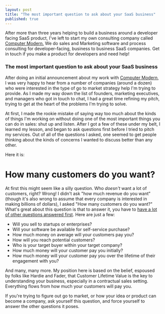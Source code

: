 ```yaml
---
layout: post
title: "The most important question to ask about your SaaS business"
published: true
---
```


<div id="cta">After more than three years helping to build a business around a developer facing SaaS product, I've left to start my own consulting company called <a href="http://computermodern.io">Computer Modern.</a> We do sales and Marketing software and process consulting for <span class="highlight">developer-facing, business to business SaaS companies</span>. Get in touch if you make a product for developers and need help!</div>

### The most important question to ask about your SaaS business

After doing an initial announcement about my work with <a href="http://computermodern.io">Computer Modern</a>, I was very happy to hear from a number of companies (around a dozen) who were interested in the type of go to market strategy help I'm trying to provide. As I made my way down the list of founders, marketing executives, and managers who got in touch to chat, I had a great time refining my pitch, trying to get at the heart of the problems I'm trying to solve.

At first, I made the rookie mistake of saying way too much about the kinds of things I'm working on without doing one of the most important things you can do in sales: shut up and listen. After I got a few of these under my belt, I learned my lesson, and began to ask questions first before I tried to pitch my services. Out of all of the questions I asked, one seemed to get people thinking about the kinds of concerns I wanted to discuss better than any other.

Here it is:

# How many customers do you want?

At first this might seem like a silly question. Who *doesn't* want a lot of customers, right? Wrong! I didn't ask "how much revenue do you want" (though it's also wrong to assume that every company is interested in making billions of dollars), I asked "How many customers do you want?" What's great about this question is that to answer it, you have to <a href="http://michaelrbernste.in/2016/10/18/how-to-sell-saas.html">have a lot of other questions answered first</a>. Here are just a few:

* Will you sell to startups or enterprises?
* Will your software be available for self-service purchase?
* How much money on average will your customers pay you?
* How will you reach potential customers?
* Who is your target buyer within your target company?
* How much money will your customer pay you initially?
* How much money will your customer pay you over the lifetime of their engagement with you?

And many, many more. My position here is based on the belief, espoused by folks like Hardie and Fader, that Customer Lifetime Value is the key to understanding your business, especially in a contractual sales setting. Everything flows from how much your customers will pay you.

If you're trying to figure out go to market, or how your idea or product can become a company, ask yourself this question, and force yourself to answer the other questions it poses.
